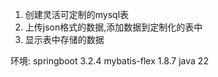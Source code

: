 1. 创建灵活可定制的mysql表
2. 上传json格式的数据,添加数据到定制化的表中
3. 显示表中存储的数据

环境:
springboot 3.2.4
mybatis-flex 1.8.7
java 22
